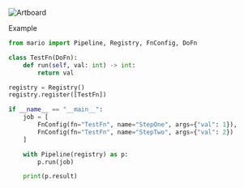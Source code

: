 ![Artboard](https://user-images.githubusercontent.com/18128531/60772395-a2c4a380-a0ed-11e9-82ed-ad572f1e1edd.png)

Example

```python
from mario import Pipeline, Registry, FnConfig, DoFn

class TestFn(DoFn):
    def run(self, val: int) -> int:
        return val

registry = Registry()
registry.register([TestFn])

if __name__ == "__main__":
    job = [
        FnConfig(fn="TestFn", name="StepOne", args={"val": 1}),
        FnConfig(fn="TestFn", name="StepTwo", args={"val": 2})
    ]

    with Pipeline(registry) as p:
        p.run(job)

    print(p.result)
```